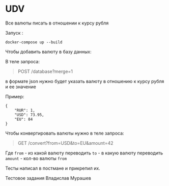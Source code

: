 # UDV
Все валюты писать в отношении к курсу рубля

Запуск :

```angular2html
docker-compose up --build
```

Чтобы добавить валюту в базу данных:


В теле запроса:
>POST /database?merge=1

в формате json нужно будет указать валюту в отношению к курсу рубля и ее значение

Пример:
```angular2html
{
    "RUR": 1,
    "USD": 73.95,
    "EU": 84
}
```

Чтобы конвертировать валюты нужно в теле запроса:

>GET /convert?from=USD&to=EU&amount=42

Где `from` - из какой валюту переводить 
`to` - в какую валюту переводить
`amount` - кол-во валюты `from`

Тесты написал в постмане и прикрепил их.

Тестовое задания Владислав Мурашев 
